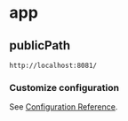 # app

## publicPath
```
http://localhost:8081/
```

### Customize configuration
See [Configuration Reference](https://cli.vuejs.org/config/).
